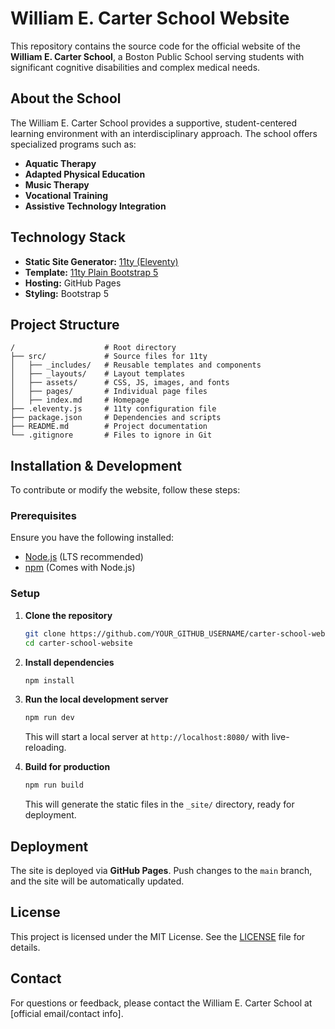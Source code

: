 # William E. Carter School Website

This repository contains the source code for the official website of the **William E. Carter School**, a Boston Public School serving students with significant cognitive disabilities and complex medical needs.

## About the School
The William E. Carter School provides a supportive, student-centered learning environment with an interdisciplinary approach. The school offers specialized programs such as:
- **Aquatic Therapy**
- **Adapted Physical Education**
- **Music Therapy**
- **Vocational Training**
- **Assistive Technology Integration**

## Technology Stack
- **Static Site Generator:** [11ty (Eleventy)](https://www.11ty.dev/)
- **Template:** [11ty Plain Bootstrap 5](https://github.com/mandrasch/11ty-plain-bootstrap5)
- **Hosting:** GitHub Pages
- **Styling:** Bootstrap 5

## Project Structure
```
/                    # Root directory
├── src/             # Source files for 11ty
│   ├── _includes/   # Reusable templates and components
│   ├── _layouts/    # Layout templates
│   ├── assets/      # CSS, JS, images, and fonts
│   ├── pages/       # Individual page files
│   ├── index.md     # Homepage
├── .eleventy.js     # 11ty configuration file
├── package.json     # Dependencies and scripts
├── README.md        # Project documentation
└── .gitignore       # Files to ignore in Git
```

## Installation & Development
To contribute or modify the website, follow these steps:

### Prerequisites
Ensure you have the following installed:
- [Node.js](https://nodejs.org/) (LTS recommended)
- [npm](https://www.npmjs.com/) (Comes with Node.js)

### Setup
1. **Clone the repository**
   ```sh
   git clone https://github.com/YOUR_GITHUB_USERNAME/carter-school-website.git
   cd carter-school-website
   ```
2. **Install dependencies**
   ```sh
   npm install
   ```
3. **Run the local development server**
   ```sh
   npm run dev
   ```
   This will start a local server at `http://localhost:8080/` with live-reloading.

4. **Build for production**
   ```sh
   npm run build
   ```
   This will generate the static files in the `_site/` directory, ready for deployment.

## Deployment
The site is deployed via **GitHub Pages**. Push changes to the `main` branch, and the site will be automatically updated.

## License
This project is licensed under the MIT License. See the [LICENSE](LICENSE) file for details.

## Contact
For questions or feedback, please contact the William E. Carter School at [official email/contact info].
